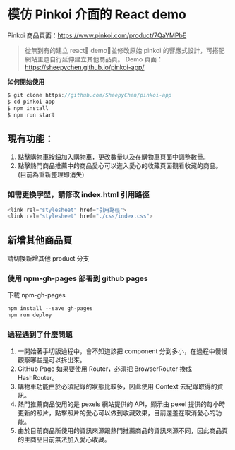 # 模仿 Pinkoi 介面的 React demo

Pinkoi 商品頁面：https://www.pinkoi.com/product/7QaYMPbE

> 從無到有的建立 react demo，並修改原始 pinkoi 的響應式設計，可搭配網站主題自行延伸建立其他商品頁。
> Demo 頁面：https://sheepychen.github.io/pinkoi-app/

**如何開始使用**

```javascript
$ git clone https://github.com/SheepyChen/pinkoi-app
$ cd pinkoi-app
$ npm install
$ npm run start

```

## 現有功能：

1. 點擊購物車按鈕加入購物車，更改數量以及在購物車頁面中調整數量。
2. 點擊熱門商品推薦中的商品愛心可以進入愛心的收藏頁面觀看收藏的商品。
   (目前為重新整理即消失)

### 如需更換字型，請修改 index.html 引用路徑

```javascript
<link rel="stylesheet" href="引用路徑">
<link rel="stylesheet" href="./css/index.css">
```

## 新增其他商品頁

請切換新增其他 product 分支

### 使用 npm-gh-pages 部署到 github pages

下載 npm-gh-pages

```javascript
npm install --save gh-pages
npm run deploy
```

### 過程遇到了什麼問題

1. 一開始著手切版過程中，會不知道該把 component 分到多小，在過程中慢慢觀察哪些是可以拆出來。
2. GitHub Page 如果要使用 Router，必須把 BrowserRouter 換成 HashRouter。
3. 購物車功能由於必須記錄的狀態比較多，因此使用 Context 去紀錄取得的資訊。
4. 熱門推薦商品使用的是 pexels 網站提供的 API，顯示由 pexel 提供的每小時更新的照片，點擊照片的愛心可以做到收藏效果，目前還差在取消愛心的功能。
5. 由於目前商品所使用的資訊來源跟熱門推薦商品的資訊來源不同，因此商品頁的主商品目前無法加入愛心收藏。
